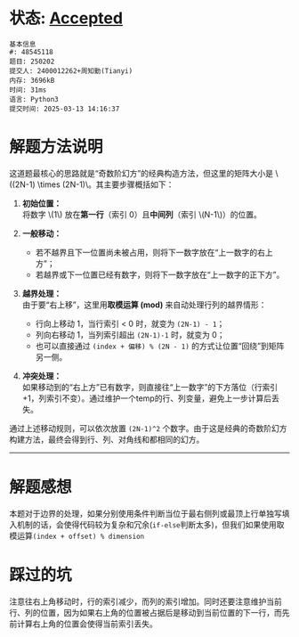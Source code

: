# 状态: [Accepted](http://xzmdsa.openjudge.cn/2025hw2/solution/48545118/)
```
基本信息
#: 48545118
题目: 250202
提交人: 2400012262+周知勤(Tianyi)
内存: 3696kB
时间: 31ms
语言: Python3
提交时间: 2025-03-13 14:16:37
```

# 解题方法说明

这道题最核心的思路就是“奇数阶幻方”的经典构造方法，但这里的矩阵大小是 \\((2N-1) \times (2N-1)\\。其主要步骤概括如下：

1. **初始位置：**  
   将数字 \\(1\\) 放在**第一行**（索引 0）且**中间列**（索引 \\(N-1\\)）的位置。

2. **一般移动：**  
   - 若不越界且下一位置尚未被占用，则将下一数字放在“上一数字的右上方”；
   - 若越界或下一位置已经有数字，则将下一数字放在“上一数字的正下方”。

3. **越界处理：**  
   由于要“右上移”，这里用**取模运算 (mod)** 来自动处理行列的越界情形：
   - 行向上移动 1，当行索引 < 0 时，就变为 `(2N-1) - 1`；
   - 列向右移动 1，当列索引超出 `(2N-1)-1` 时，就变为 0；
   - 也可以直接通过 `(index + 偏移) % (2N - 1)` 的方式让位置“回绕”到矩阵另一侧。

4. **冲突处理：**  
   如果移动到的“右上方”已有数字，则直接往“上一数字”的下方落位（行索引 +1，列索引不变）。通过维护一个temp的行、列变量，避免上一步计算后丢失。

通过上述移动规则，可以依次放置 `(2N-1)^2` 个数字。由于这是经典的奇数阶幻方构建方法，最终会得到行、列、对角线和都相同的幻方。

---

# 解题感想
本题对于边界的处理，如果分别使用条件判断当位于最右侧列或最顶上行单独写填入机制的话，会使得代码较为复杂和冗余(`if-else`判断太多)，但我们如果使用取模运算`(index + offset) % dimension`

# 踩过的坑
注意往右上角移动时，行的索引减少，而列的索引增加。同时还要注意维护当前行、列的位置，因为如果右上角的位置被占据后是移动到当前位置的下一行，而先前计算右上角的位置会使得当前索引丢失。
